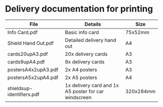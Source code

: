 # Delivery documentation for printing

File | Details | Size
----- | ----- | -----
Info Card.pdf | Basic info card | 75x52mm 
Shield Hand Out.pdf | Detailed delivery hand out | A4
cards20upA3.pdf | 20x delivery cards | A3
cards9upA4.pdf | 9x delivery cards | A3
postersA4x2upA3.pdf | 2x A4 posters | A3
postersA5x2upA4.pdf | 2x A5 posters | A4
shieldsup-identifiers.pdf | 1x delivery card and 1x A5 poster for car windscreen | 320x284mm